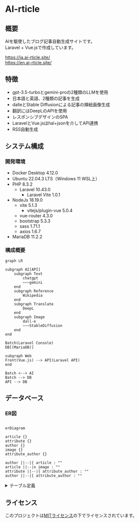 
# AI-rticle

## 概要

AIを駆使したブログ記事自動生成サイトです。  
Laravel + Vue.jsで作成しています。

https://ja.ai-rticle.site/  
https://en.ai-rticle.site/

## 特徴
- gpt-3.5-turboとgemini-proの2種類のLLMを使用
- 日本語と英語、2種類の記事を生成
- dalleとStable Diffusionによる記事の挿絵画像生成
- 翻訳にはDeepLのAPIを使用
- レスポンシブデザインのSPA
- LaravelとVue.jsはhal+jsonを介してAPI連携
- RSS自動生成

## システム構成  
### 開発環境
- Docker Desktop 4.12.0
- Ubuntu 22.04.3 LTS（Windows 11 WSL上）
- PHP 8.3.2
    - Laravel 10.43.0
        - Laravel Vite 1.0.1
- NodeJs 18.19.0
    - vite 5.1.3
        - vitejs/plugin-vue 5.0.4
    - vue-router 4.3.0
    - bootstrap 5.3.3
    - sass 1.71.1
    - axios 1.6.7
- MariaDB 11.2.2

### 構成概要
```mermaid
graph LR

subgraph AI[API]
    subgraph Text
        chatgpt
        ~~~gemini
    end
    subgraph Reference
        Wikipedia
    end
    subgraph Translate
        DeepL
    end
    subgraph Image
        dall-e
        ~~~StableDiffusion
    end
end

Batch(Laravel Console)
DB[(MariaDB)]

subgraph Web
Front(Vue.js) --> API(Laravel API)
end

Batch <--> AI
Batch --> DB
API --> DB
```

## データベース

### ER図
```mermaid

erDiagram

article {}
attribute {}
author {}
image {}
attribute_author {}

author ||--|{ article : ""
article ||--|o image : ""
attribute ||--|{ attribute_author : ""
author ||--|{ attribute_author : ""

```

<details>
<summary>テーブル定義</summary>

### 著者: authors
| 列名       | データ型     | 制約           | 説明         |
|------------|--------------|----------------|--------------|
| id         | INT          | PK             | 著者ID   |
| name       | VARCHAR(255) | UK, NOT NULL |著者名 |
| created_at | timestamp    | DEFAULT current_timestamp   | 作成日時     |
| updated_at | timestamp    | DEFAULT NULL   | 更新日時     |
| deleted_at | timestamp    | DEFAULT NULL   | 削除日時     |

### 記事: articles
| 列名       | データ型     | 制約           | 説明         |
|------------|--------------|----------------|--------------|
| id         | INT          | PK             | 記事ID   |
| author_id  | INT          | FK,NOT NULL       |著者ID        |
| title      | VARCHAR(255) |               | タイトル |
| content    | text         | NOT NULL       | 本文  |
| locale     | VARCHAR(255) | NOT NULL       |言語名 |
| llm_name   | VARCHAR(255) | NOT NULL       |言語生成モデル名 |
| created_at | timestamp    | DEFAULT current_timestamp   | 作成日時     |
| updated_at | timestamp    | DEFAULT NULL   | 更新日時     |
| deleted_at | timestamp    | DEFAULT NULL   | 削除日時     |

### 記事: images
| 列名       | データ型     | 制約           | 説明         |
|------------|--------------|----------------|--------------|
| id         | INT          | PK             | 記事ID   |
| article_id  | INT          | FK,NOT NULL       |著者ID        |
| path | VARCHAR(255) | NOT NULL       |画像URLパス |
| model_name   | VARCHAR(255) | NOT NULL       |生成モデル名 |
| created_at | timestamp    | DEFAULT current_timestamp   | 作成日時     |
| updated_at | timestamp    | DEFAULT NULL   | 更新日時     |

### 属性: attributes
| 列名       | データ型     | 制約           | 説明         |
|------------|--------------|----------------|--------------|
| id         | INT          | PK             | 属性ID   |
| name       | VARCHAR(255) | UK, NOT NULL   |属性名 |
| type       | VARCHAR(255) | NOT NULL       |分類 |
| created_at | timestamp    | DEFAULT current_timestamp   | 作成日時     |
| updated_at | timestamp    | DEFAULT NULL   | 更新日時     |

### 属性_著者_中間: attribute_author

| 列名       | データ型     | 制約           | 説明         |
|------------|--------------|----------------|--------------|
| attribute_id    | INT         | FK             | 属性ID       |
| author_id     | INT          | FK             | 著者ID       |

</details>

## ライセンス

このプロジェクトは[MITライセンス](LICENSE)の下でライセンスされています。
